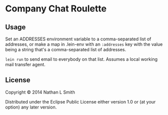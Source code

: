 # Company Chat Roulette

## Usage

Set an ADDRESSES environment variable to a comma-separated list of addresses,
or make a map in .lein-env with an `:addresses` key with the value being a
string that's a comma-separated list of addresses.

`lein run` to send email to everybody on that list. Assumes a local working mail
transfer agent.

## License

Copyright © 2014 Nathan L Smith

Distributed under the Eclipse Public License either version 1.0 or (at
your option) any later version.
